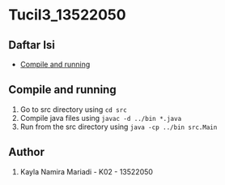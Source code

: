 # Tucil3_13522050

## Daftar Isi

- [Compile and running](#compile-and-running)

## Compile and running
1. Go to src directory using
    ```cd src```
2. Compile java files using
    ```javac -d ../bin *.java```
3. Run from the src directory using 
    ```java -cp ../bin src.Main```

## Author

1. Kayla Namira Mariadi - K02 - 13522050